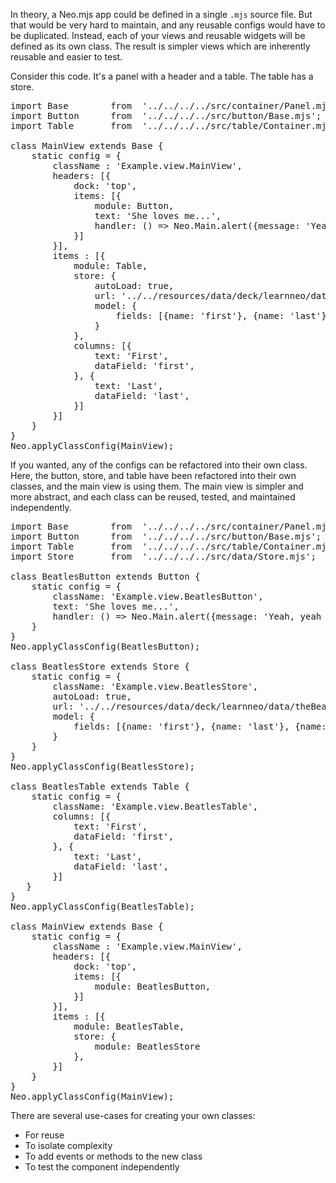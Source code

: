 
In theory, a Neo.mjs app could be defined in a single `.mjs` source file. But that would be very hard to 
maintain, and any reusable configs would have to be duplicated. Instead, each of your views and reusable 
widgets will be defined as its own class. The result is simpler views which are inherently reusable and easier 
to test.

Consider this code. It's a panel with a header and a table. The table has a store. 

<pre data-neo>
import Base        from  '../../../../src/container/Panel.mjs';
import Button      from  '../../../../src/button/Base.mjs';
import Table       from  '../../../../src/table/Container.mjs';

class MainView extends Base {
    static config = {
        className : 'Example.view.MainView',
        headers: [{
            dock: 'top',
            items: [{
                module: Button,
                text: 'She loves me...',
                handler: () => Neo.Main.alert({message: 'Yeah, yeah yeah!'})
            }]
        }],
        items : [{
            module: Table,
            store: {
                autoLoad: true,
                url: '../../resources/data/deck/learnneo/data/theBeatles.json',
                model: {
                    fields: [{name: 'first'}, {name: 'last'}, {name: 'dob', type: 'date'}]
                }
            },
            columns: [{
                text: 'First',
                dataField: 'first',
            }, {
                text: 'Last',
                dataField: 'last',
            }]
        }]
    }
}
Neo.applyClassConfig(MainView);
</pre>

If you wanted, any of the configs can be refactored into their own class. Here, the button, store, and table
have been refactored into their own classes, and the main view is using them. The main view is simpler and
more abstract, and each class can be reused, tested, and maintained independently. 

<pre data-neo>
import Base        from  '../../../../src/container/Panel.mjs';
import Button      from  '../../../../src/button/Base.mjs';
import Table       from  '../../../../src/table/Container.mjs';
import Store       from  '../../../../src/data/Store.mjs';

class BeatlesButton extends Button {
    static config = {
        className: 'Example.view.BeatlesButton',
        text: 'She loves me...',
        handler: () => Neo.Main.alert({message: 'Yeah, yeah yeah!'})
    }
}
Neo.applyClassConfig(BeatlesButton);

class BeatlesStore extends Store {
    static config = {
        className: 'Example.view.BeatlesStore',
        autoLoad: true,
        url: '../../resources/data/deck/learnneo/data/theBeatles.json',
        model: {
            fields: [{name: 'first'}, {name: 'last'}, {name: 'dob', type: 'date'}]
        }
    }
}
Neo.applyClassConfig(BeatlesStore);

class BeatlesTable extends Table {
    static config = {
        className: 'Example.view.BeatlesTable',
        columns: [{
            text: 'First',
            dataField: 'first',
        }, {
            text: 'Last',
            dataField: 'last',
        }]
   }
}
Neo.applyClassConfig(BeatlesTable);

class MainView extends Base {
    static config = {
        className : 'Example.view.MainView',
        headers: [{
            dock: 'top',
            items: [{
                module: BeatlesButton,
            }]
        }],
        items : [{
            module: BeatlesTable,
            store: {
                module: BeatlesStore
            },
        }]
    }
}
Neo.applyClassConfig(MainView);
</pre>

There are several use-cases for creating your own classes:

- For reuse
- To isolate complexity
- To add events or methods to the new class
- To test the component independently
